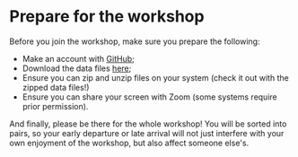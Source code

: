 # Prepare for the workshop

Before you join the workshop, make sure you prepare the following:

- Make an account with [GitHub](https://github.com/join);
- Download the data files [here](https://github.com/escience-academy/2021-06-03-DCC-project-management/raw/main/data/datafiles.zip);
- Ensure you can zip and unzip files on your system (check it out with the zipped data files!)
- Ensure you can share your screen with Zoom (some systems require prior permission).

And finally, please be there for the whole workshop! You will be sorted into pairs, so your early departure or late arrival will not just interfere with your own enjoyment of the workshop, but also affect someone else's.
